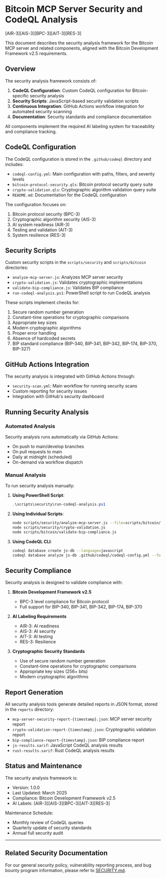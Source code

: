 # Bitcoin MCP Server Security and CodeQL Analysis
[AIR-3][AIS-3][BPC-3][AIT-3][RES-3]

This document describes the security analysis framework for the Bitcoin MCP server and related components, aligned with the Bitcoin Development Framework v2.5 requirements.

## Overview

The security analysis framework consists of:

1. **CodeQL Configuration**: Custom CodeQL configuration for Bitcoin-specific security analysis
2. **Security Scripts**: JavaScript-based security validation scripts
3. **Continuous Integration**: GitHub Actions workflow integration for automated security scanning
4. **Documentation**: Security standards and compliance documentation

All components implement the required AI labeling system for traceability and compliance tracking.

## CodeQL Configuration

The CodeQL configuration is stored in the `.github/codeql` directory and includes:

- `codeql-config.yml`: Main configuration with paths, filters, and severity levels
- `bitcoin-protocol-security.qls`: Bitcoin protocol security query suite
- `crypto-validation.qls`: Cryptographic algorithm validation query suite
- `README.md`: Documentation for the CodeQL configuration

The configuration focuses on:

1. Bitcoin protocol security (BPC-3)
2. Cryptographic algorithm security (AIS-3)
3. AI system readiness (AIR-3)
4. Testing and validation (AIT-3)
5. System resilience (RES-3)

## Security Scripts

Custom security scripts in the `scripts/security` and `scripts/bitcoin` directories:

- `analyze-mcp-server.js`: Analyzes MCP server security
- `crypto-validation.js`: Validates cryptographic implementations
- `validate-bip-compliance.js`: Validates BIP compliance
- `run-codeql-analysis.ps1`: PowerShell script to run CodeQL analysis

These scripts implement checks for:

1. Secure random number generation
2. Constant-time operations for cryptographic comparisons
3. Appropriate key sizes
4. Modern cryptographic algorithms
5. Proper error handling
6. Absence of hardcoded secrets
7. BIP standard compliance (BIP-340, BIP-341, BIP-342, BIP-174, BIP-370, BIP-327)

## GitHub Actions Integration

The security analysis is integrated with GitHub Actions through:

- `security-scan.yml`: Main workflow for running security scans
- Custom reporting for security issues
- Integration with GitHub's security dashboard

## Running Security Analysis

### Automated Analysis

Security analysis runs automatically via GitHub Actions:

- On push to main/develop branches
- On pull requests to main
- Daily at midnight (scheduled)
- On-demand via workflow dispatch

### Manual Analysis

To run security analysis manually:

1. **Using PowerShell Script**:

   ```powershell
   .\scripts\security\run-codeql-analysis.ps1
   ```

2. **Using Individual Scripts**:

   ```bash
   node scripts/security/analyze-mcp-server.js --file=scripts/bitcoin/mcp-server.js
   node scripts/security/crypto-validation.js
   node scripts/bitcoin/validate-bip-compliance.js
   ```

3. **Using CodeQL CLI**:

   ```bash
   codeql database create js-db --language=javascript
   codeql database analyze js-db .github/codeql/codeql-config.yml --format=sarif-latest --output=js-results.sarif
   ```

## Security Compliance

Security analysis is designed to validate compliance with:

1. **Bitcoin Development Framework v2.5**
   - BPC-3 level compliance for Bitcoin protocol
   - Full support for BIP-340, BIP-341, BIP-342, BIP-174, BIP-370

2. **AI Labeling Requirements**
   - AIR-3: AI readiness
   - AIS-3: AI security
   - AIT-3: AI testing
   - RES-3: Resilience

3. **Cryptographic Security Standards**
   - Use of secure random number generation
   - Constant-time operations for cryptographic comparisons
   - Appropriate key sizes (256+ bits)
   - Modern cryptographic algorithms

## Report Generation

All security analysis tools generate detailed reports in JSON format, stored in the `reports` directory:

- `mcp-server-security-report-{timestamp}.json`: MCP server security report
- `crypto-validation-report-{timestamp}.json`: Cryptographic validation report
- `bip-compliance-report-{timestamp}.json`: BIP compliance report
- `js-results.sarif`: JavaScript CodeQL analysis results
- `rust-results.sarif`: Rust CodeQL analysis results

## Status and Maintenance

The security analysis framework is:

- Version: 1.0.0
- Last Updated: March 2025
- Compliance: Bitcoin Development Framework v2.5
- AI Labels: [AIR-3][AIS-3][BPC-3][AIT-3][RES-3]

Maintenance Schedule:

- Monthly review of CodeQL queries
- Quarterly update of security standards
- Annual full security audit

---

## Related Security Documentation

For our general security policy, vulnerability reporting process, and bug bounty program information, please refer to [SECURITY.md](./SECURITY.md).
